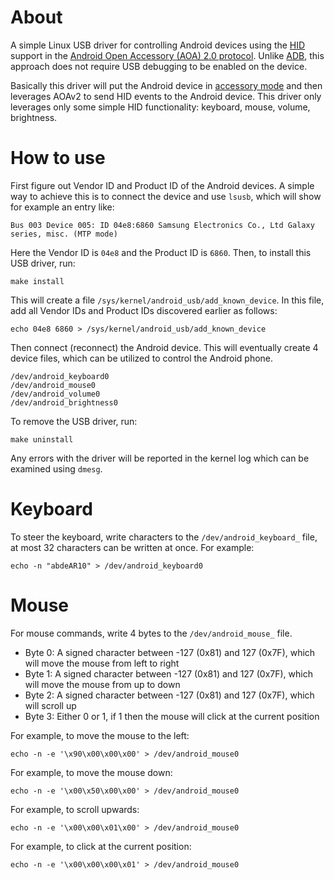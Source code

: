 # About

A simple Linux USB driver for controlling Android devices using the [HID](https://en.wikipedia.org/wiki/Human_interface_device) support in the [Android Open Accessory (AOA) 2.0 protocol](https://source.android.com/docs/core/interaction/accessories/aoa2). Unlike [ADB](https://developer.android.com/tools/adb), this approach does not require USB debugging to be enabled on the device.

Basically this driver will put the Android device in [accessory mode](https://developer.android.com/develop/connectivity/usb) and then leverages AOAv2 to send HID events to the Android device. This driver only leverages only some simple HID functionality: keyboard, mouse, volume, brightness.

# How to use

First figure out Vendor ID and Product ID of the Android devices. A simple way to achieve this is to connect the device and use `lsusb`, which will show for example an entry like:

```
Bus 003 Device 005: ID 04e8:6860 Samsung Electronics Co., Ltd Galaxy series, misc. (MTP mode)
```

Here the Vendor ID is `04e8` and the Product ID is `6860`. Then, to install this USB driver, run:

```
make install
```

This will create a file `/sys/kernel/android_usb/add_known_device`. In this file, add all Vendor IDs and Product IDs discovered earlier as follows:

```
echo 04e8 6860 > /sys/kernel/android_usb/add_known_device
```

Then connect (reconnect) the Android device. This will eventually create 4 device files, which can be utilized to control the Android phone.

```
/dev/android_keyboard0
/dev/android_mouse0
/dev/android_volume0
/dev/android_brightness0
```

To remove the USB driver, run:

```
make uninstall
```

Any errors with the driver will be reported in the kernel log which can be examined using `dmesg`.

# Keyboard

To steer the keyboard, write characters to the `/dev/android_keyboard_` file, at most 32 characters can be written at once. For example:

```
echo -n "abdeAR10" > /dev/android_keyboard0
```

# Mouse

For mouse commands, write 4 bytes to the `/dev/android_mouse_` file.
- Byte 0: A signed character between -127 (0x81) and 127 (0x7F), which will move the mouse from left to right
- Byte 1: A signed character between -127 (0x81) and 127 (0x7F), which will move the mouse from up to down
- Byte 2: A signed character between -127 (0x81) and 127 (0x7F), which will scroll up 
- Byte 3: Either 0 or 1, if 1 then the mouse will click at the current position

For example, to move the mouse to the left:
```
echo -n -e '\x90\x00\x00\x00' > /dev/android_mouse0
```

For example, to move the mouse down:
```
echo -n -e '\x00\x50\x00\x00' > /dev/android_mouse0
```

For example, to scroll upwards:
```
echo -n -e '\x00\x00\x01\x00' > /dev/android_mouse0
```

For example, to click at the current position:
```
echo -n -e '\x00\x00\x00\x01' > /dev/android_mouse0
```